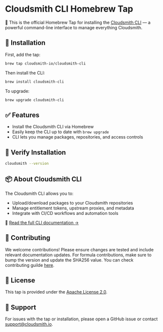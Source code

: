 # Cloudsmith CLI Homebrew Tap

🍺 This is the official Homebrew Tap for installing the [Cloudsmith CLI](https://help.cloudsmith.io/docs/cli) — a powerful command-line interface to manage everything Cloudsmith.

## 🔧 Installation

First, add the tap:

```bash
brew tap cloudsmith-io/cloudsmith-cli
```

Then install the CLI:

```bash
brew install cloudsmith-cli
```

To upgrade:

```bash
brew upgrade cloudsmith-cli
```

## ✅ Features

- Install the Cloudsmith CLI via Homebrew
- Easily keep the CLI up to date with `brew upgrade`
- CLI lets you manage packages, repositories, and access controls

## 🧪 Verify Installation

```bash
cloudsmith --version
```

## 📦 About Cloudsmith CLI

The Cloudsmith CLI allows you to:

- Upload/download packages to your Cloudsmith repositories
- Manage entitlement tokens, upstream proxies, and metadata
- Integrate with CI/CD workflows and automation tools

📘 [Read the full CLI documentation →](https://help.cloudsmith.io/docs/cli)


## 🤝 Contributing

We welcome contributions! Please ensure changes are tested and include relevant documentation updates. For formula contributions, make sure to bump the version and update the SHA256 value. You can check contributing guilde [here](https://github.com/cloudsmith-io/homebrew-cloudsmith-cli/blob/main/CONTRIBUTING.md).

## 🧾 License

This tap is provided under the [Apache License 2.0](https://www.apache.org/licenses/LICENSE-2.0).

## 💬 Support

For issues with the tap or installation, please open a GitHub issue or contact [support@cloudsmith.io](mailto:support@cloudsmith.io).